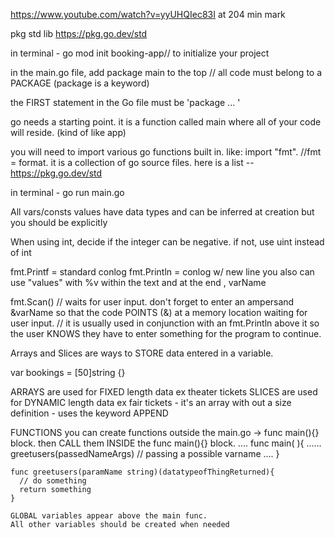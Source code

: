 https://www.youtube.com/watch?v=yyUHQIec83I
at 204 min mark

pkg std lib
https://pkg.go.dev/std

in terminal - go mod init booking-app// to initialize your project

in the main.go file, add package main to the top // all code must belong to a PACKAGE (package is a keyword)

the FIRST statement in the Go file must be 'package ... '

go needs a starting point. it is a function called main where all of your code will reside. (kind of like app)

you will need to import various go functions built in. like:
import "fmt". //fmt = format. it is a collection of go source files. here is a list -- https://pkg.go.dev/std

in terminal - go run main.go

All vars/consts values have data types and can be inferred at creation but you should be explicitly

When using int, decide if the integer can be negative. if not, use uint instead of int

fmt.Printf = standard conlog
fmt.Println = conlog w/ new line
you also can use "values" with %v within the text and at the end , varName

fmt.Scan() // waits for user input. don't forget to enter an ampersand &varName so that the code POINTS (&) at a memory location waiting for user input.
// it is usually used in conjunction with an fmt.Println above it so the user KNOWS they have to enter something for the program to continue.

Arrays and Slices are ways to STORE data entered in a variable.

<!-- var bookings = [definelength ]data type is string {elementvalues}
an array datatype consists of the number of elements it will contain along with their type = [50]string .  ps arrays are zero-based-->

var bookings = [50]string {}

ARRAYS are used for FIXED length data ex theater tickets
SLICES are used for DYNAMIC length data ex fair tickets - it's an array with out a size definition - uses the keyword APPEND

FUNCTIONS
you can create functions outside the main.go -> func main(){} block.
then CALL them INSIDE the func main(){} block.
.... func main( ){
...... greetusers(passedNameArgs) // passing a possible varname
.... }

    func greetusers(paramName string)(datatypeofThingReturned){
      // do something
      return something
    }

    GLOBAL variables appear above the main func.
    All other variables should be created when needed
